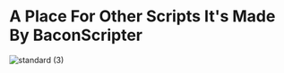 # A Place For Other Scripts It's Made By BaconScripter

![standard (3)](https://github.com/thanhdat4461/BaconScripter/assets/125394392/34bfb5b0-f615-4657-b721-dbf7149c318e)
